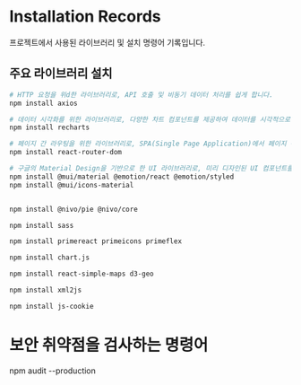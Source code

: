 # Installation Records

프로젝트에서 사용된 라이브러리 및 설치 명령어 기록입니다.

## 주요 라이브러리 설치

```bash
# HTTP 요청을 위d한 라이브러리로, API 호출 및 비동기 데이터 처리를 쉽게 합니다.
npm install axios

# 데이터 시각화를 위한 라이브러리로, 다양한 차트 컴포넌트를 제공하여 데이터를 시각적으로 표현할 수 있습니다.
npm install recharts

# 페이지 간 라우팅을 위한 라이브러리로, SPA(Single Page Application)에서 페이지 전환을 쉽게 구현할 수 있습니다.
npm install react-router-dom

# 구글의 Material Design을 기반으로 한 UI 라이브러리로, 미리 디자인된 UI 컴포넌트를 제공합니다.
npm install @mui/material @emotion/react @emotion/styled
npm install @mui/icons-material


npm install @nivo/pie @nivo/core

npm install sass

npm install primereact primeicons primeflex

npm install chart.js

npm install react-simple-maps d3-geo

npm install xml2js

npm install js-cookie


```

# 보안 취약점을 검사하는 명령어

npm audit --production
